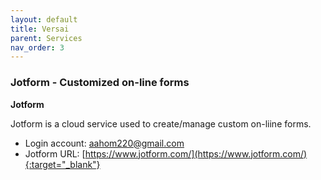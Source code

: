```yaml
---
layout: default
title: Versai
parent: Services
nav_order: 3
---
```


### Jotform - Customized on-line forms

**Jotform**

Jotform is a cloud service used to create/manage custom on-liine forms. 

- Login account: aahom220@gmail.com
- Jotform URL: [https://www.jotform.com/](https://www.jotform.com/){:target="_blank"}